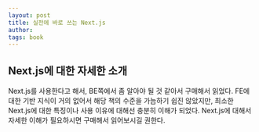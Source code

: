 ```yaml
---
layout: post
title: 실전에 바로 쓰는 Next.js
author:
tags: book
---
```


## Next.js에 대한 자세한 소개

Next.js를 사용한다고 해서, BE쪽에서 좀 알아야 될 것 같아서 구매해서 읽었다. FE에 대한 기반 지식이 거의 없어서 해당 책의 수준을 가늠하기 쉽진 않았지만, 최소한 Next.js에 대한 특징이나 사용 이유에 대해선 충분히 이해가 되었다. Next.js에 대해서 자세한 이해가 필요하시면 구매해서 읽어보시길 권한다.
